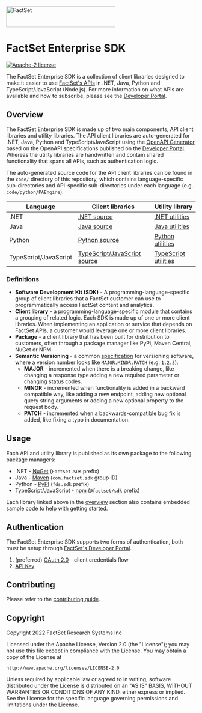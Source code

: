 <img alt="FactSet" src="https://www.factset.com/hubfs/Assets/images/factset-logo.svg" height="56" width="290">

# FactSet Enterprise SDK

[![Apache-2 license](https://img.shields.io/badge/license-Apache2-brightgreen.svg)](https://www.apache.org/licenses/LICENSE-2.0)

The FactSet Enterprise SDK is a collection of client libraries designed to make it easier to use [FactSet's APIs](https://developer.factset.com/api-catalog) in .NET, Java, Python and TypeScript/JavaScript (Node.js). For more information on what APIs are available and how to subscribe, please see the [Developer Portal](https://developer.factset.com/).

## Overview

The FactSet Enterprise SDK is made up of two main components, API client libraries and utility libraries. The API client libraries are auto-generated for .NET, Java, Python and TypeScript/JavaScript using the [OpenAPI Generator](https://github.com/OpenAPITools/openapi-generator) based on the OpenAPI specifications published on the [Developer Portal](https://developer.factset.com/). Whereas the utility libraries are handwritten and contain shared functionality that spans all APIs, such as authentication logic.

The auto-generated source code for the API client libraries can be found in the `code/` directory of this repository, which contains language-specific sub-directories and API-specific sub-directories under each language (e.g. `code/python/PAEngine`).

| **Language**          | **Client libraries**                                                                                  | **Utility library**                                                                |
| --------------------- | ----------------------------------------------------------------------------------------------------- | ---------------------------------------------------------------------------------- |
| .NET                  | [.NET source](https://github.com/factset/enterprise-sdk/tree/master/code/dotnet)                      | [.NET utilities](https://github.com/factset/enterprise-sdk-utils-dotnet)           |
| Java                  | [Java source](https://github.com/factset/enterprise-sdk/tree/master/code/java)                        | [Java utilities](https://github.com/factset/enterprise-sdk-utils-java)             |
| Python                | [Python source](https://github.com/factset/enterprise-sdk/tree/master/code/python)                    | [Python utilities](https://github.com/factset/enterprise-sdk-utils-python)         |
| TypeScript/JavaScript | [TypeScript/JavaScript source](https://github.com/factset/enterprise-sdk/tree/master/code/typescript) | [TypeScript utilities](https://github.com/factset/enterprise-sdk-utils-typescript) |

### Definitions

* **Software Development Kit (SDK)** - A programming-language-specific group of client libraries that a FactSet customer can use to programmatically access FactSet content and analytics.
* **Client library** - a programming-language-specific module that contains a grouping of related logic.  Each SDK is made up of one or more client libraries.  When implementing an application or service that depends on FactSet APIs, a customer would leverage one or more client libraries.
* **Package** - a client library that has been built for distribution to customers, often through a package manager like PyPi, Maven Central, NuGet or NPM.
* **Semantic Versioning** - a common [specification](https://semver.org/) for versioning software, where a version number looks like `MAJOR.MINOR.PATCH` (e.g. `1.2.3`).
    * **MAJOR** - incremented when there is a breaking change, like changing a response type adding a new required parameter or changing status codes.
    * **MINOR** - incremented when functionality is added in a backward compatible way, like adding a new endpoint, adding new optional query string arguments or adding a new optional property to the request body.
    * **PATCH** - incremented when a backwards-compatible bug fix is added, like fixing a typo in documentation.

## Usage

Each API and utility library is published as its own package to the following package managers:

* .NET - [NuGet](https://www.nuget.org/packages?q=FactSet.SDK) (`FactSet.SDK` prefix)
* Java - [Maven](https://search.maven.org/search?q=com.factset.sdk) (`com.factset.sdk` group ID)
* Python - [PyPI](https://pypi.org/search/?q=%22fds.sdk%22) (`fds.sdk` prefix)
* TypeScript/JavaScript - [npm](https://www.npmjs.com/~enterprisesdk) (`@factset/sdk` prefix)

Each library linked above in the [overview](#overview) section also contains embedded sample code to help with getting started.

## Authentication

The FactSet Enterprise SDK supports two forms of authentication, both must be setup through [FactSet's Developer Portal](https://developer.factset.com).

1. (preferred) [OAuth 2.0](https://developer.factset.com/learn/authentication-oauth2) - client credentials flow
2. [API Key](https://developer.factset.com/learn/authentication-api-key)

## Contributing

Please refer to the [contributing guide](CONTRIBUTING.md).

## Copyright

Copyright 2022 FactSet Research Systems Inc

Licensed under the Apache License, Version 2.0 (the "License");
you may not use this file except in compliance with the License.
You may obtain a copy of the License at

    http://www.apache.org/licenses/LICENSE-2.0

Unless required by applicable law or agreed to in writing, software
distributed under the License is distributed on an "AS IS" BASIS,
WITHOUT WARRANTIES OR CONDITIONS OF ANY KIND, either express or implied.
See the License for the specific language governing permissions and
limitations under the License.
